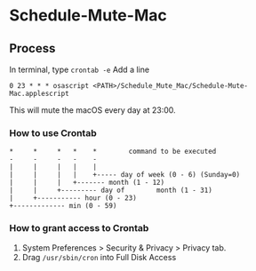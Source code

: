 # Schedule-Mute-Mac
## Process
In terminal, type `crontab -e`
Add a line 
```
0 23 * * * osascript <PATH>/Schedule_Mute_Mac/Schedule-Mute-Mac.applescript
```
This will mute the macOS every day at 23:00.
### How to use Crontab
```
*     *     *   *    *        command to be executed
-     -     -   -    -
|     |     |   |    |
|     |     |   |    +----- day of week (0 - 6) (Sunday=0)
|     |     |   +------- month (1 - 12)
|     |     +--------- day of        month (1 - 31)
|     +----------- hour (0 - 23)
+------------- min (0 - 59)
```
### How to grant access to Crontab
1. System Preferences > Security & Privacy > Privacy tab.
2. Drag `/usr/sbin/cron` into Full Disk Access
